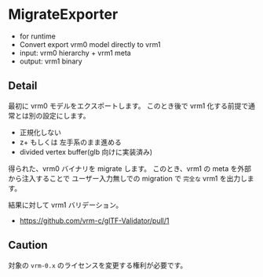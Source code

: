 # MigrateExporter

- for runtime
- Convert export vrm0 model directly to vrm1
- input: vrm0 hierarchy + vrm1 meta
- output: vrm1 binary

## Detail

最初に vrm0 モデルをエクスポートします。
このとき後で vrm1 化する前提で通常とは別の設定にします。

- 正規化しない
- z+ もしくは 左手系のまま進める
- divided vertex buffer(glb 向けに実装済み)

得られた、vrm0 バイナリを migrate します。
このとき、vrm1 の meta を外部から注入することで
ユーザー入力無しでの migration で `完全な` vrm1 を出力します。

結果に対して vrm1 バリデーション。

- https://github.com/vrm-c/glTF-Validator/pull/1

## Caution

対象の `vrm-0.x` のライセンスを変更する権利が必要です。
